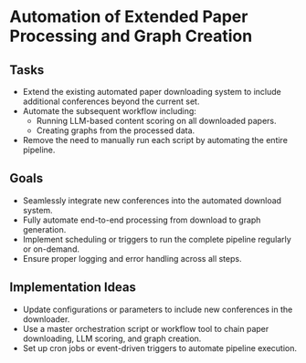 # Automation of Extended Paper Processing and Graph Creation

## Tasks

- Extend the existing automated paper downloading system to include additional conferences beyond the current set.
- Automate the subsequent workflow including:
  - Running LLM-based content scoring on all downloaded papers.
  - Creating graphs from the processed data.
- Remove the need to manually run each script by automating the entire pipeline.

## Goals

- Seamlessly integrate new conferences into the automated download system.
- Fully automate end-to-end processing from download to graph generation.
- Implement scheduling or triggers to run the complete pipeline regularly or on-demand.
- Ensure proper logging and error handling across all steps.

## Implementation Ideas

- Update configurations or parameters to include new conferences in the downloader.
- Use a master orchestration script or workflow tool to chain paper downloading, LLM scoring, and graph creation.
- Set up cron jobs or event-driven triggers to automate pipeline execution.